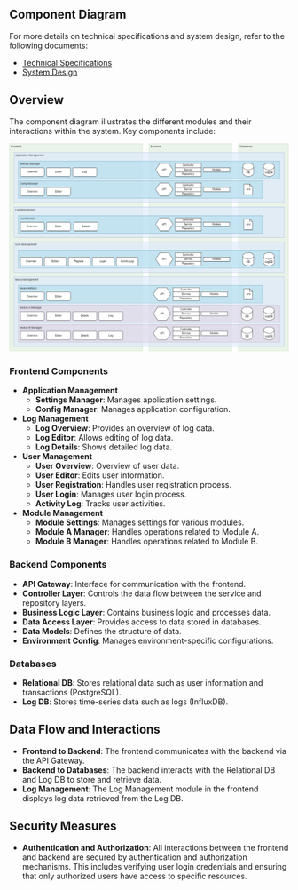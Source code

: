 ## Component Diagram
For more details on technical specifications and system design, refer to the following documents:
- [Technical Specifications](../TechnicalSpecifications.md)
- [System Design](SystemDesign.md)

## Overview
The component diagram illustrates the different modules and their interactions within the system. Key components include:

![Component Diagram](../pic/Component-Diagram.png)

### Frontend Components
- **Application Management**
  - **Settings Manager**: Manages application settings.
  - **Config Manager**: Manages application configuration.
- **Log Management**
  - **Log Overview**: Provides an overview of log data.
  - **Log Editor**: Allows editing of log data.
  - **Log Details**: Shows detailed log data.
- **User Management**
  - **User Overview**: Overview of user data.
  - **User Editor**: Edits user information.
  - **User Registration**: Handles user registration process.
  - **User Login**: Manages user login process.
  - **Activity Log**: Tracks user activities.
- **Module Management**
  - **Module Settings**: Manages settings for various modules.
  - **Module A Manager**: Handles operations related to Module A.
  - **Module B Manager**: Handles operations related to Module B.

### Backend Components
- **API Gateway**: Interface for communication with the frontend.
- **Controller Layer**: Controls the data flow between the service and repository layers.
- **Business Logic Layer**: Contains business logic and processes data.
- **Data Access Layer**: Provides access to data stored in databases.
- **Data Models**: Defines the structure of data.
- **Environment Config**: Manages environment-specific configurations.

### Databases
- **Relational DB**: Stores relational data such as user information and transactions (PostgreSQL).
- **Log DB**: Stores time-series data such as logs (InfluxDB).

## Data Flow and Interactions
- **Frontend to Backend**: The frontend communicates with the backend via the API Gateway.
- **Backend to Databases**: The backend interacts with the Relational DB and Log DB to store and retrieve data.
- **Log Management**: The Log Management module in the frontend displays log data retrieved from the Log DB.

## Security Measures
- **Authentication and Authorization**: All interactions between the frontend and backend are secured by authentication and authorization mechanisms. This includes verifying user login credentials and ensuring that only authorized users have access to specific resources.